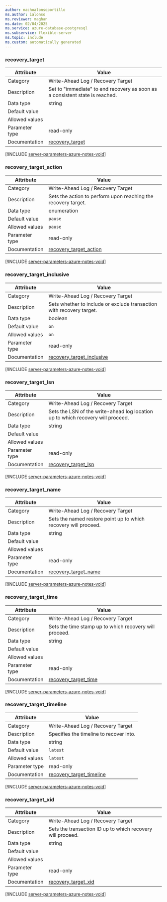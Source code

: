 ```yaml
---
author: nachoalonsoportillo
ms.author: ialonso
ms.reviewer: maghan
ms.date: 02/04/2025
ms.service: azure-database-postgresql
ms.subservice: flexible-server
ms.topic: include
ms.custom: automatically generated
---
```

### recovery_target

| Attribute | Value |
| --- | --- |
| Category | Write-Ahead Log / Recovery Target |
| Description | Set to \"immediate\" to end recovery as soon as a consistent state is reached. |
| Data type | string |
| Default value | |
| Allowed values | |
| Parameter type | read-only |
| Documentation | [recovery_target](https://www.postgresql.org/docs/16/runtime-config-wal.html#GUC-RECOVERY-TARGET) |


[!INCLUDE [server-parameters-azure-notes-void](./server-parameters-azure-notes-void.md)]



### recovery_target_action

| Attribute | Value |
| --- | --- |
| Category | Write-Ahead Log / Recovery Target |
| Description | Sets the action to perform upon reaching the recovery target. |
| Data type | enumeration |
| Default value | `pause` |
| Allowed values | `pause` |
| Parameter type | read-only |
| Documentation | [recovery_target_action](https://www.postgresql.org/docs/16/runtime-config-wal.html#GUC-RECOVERY-TARGET-ACTION) |


[!INCLUDE [server-parameters-azure-notes-void](./server-parameters-azure-notes-void.md)]



### recovery_target_inclusive

| Attribute | Value |
| --- | --- |
| Category | Write-Ahead Log / Recovery Target |
| Description | Sets whether to include or exclude transaction with recovery target. |
| Data type | boolean |
| Default value | `on` |
| Allowed values | `on` |
| Parameter type | read-only |
| Documentation | [recovery_target_inclusive](https://www.postgresql.org/docs/16/runtime-config-wal.html#GUC-RECOVERY-TARGET-INCLUSIVE) |


[!INCLUDE [server-parameters-azure-notes-void](./server-parameters-azure-notes-void.md)]



### recovery_target_lsn

| Attribute | Value |
| --- | --- |
| Category | Write-Ahead Log / Recovery Target |
| Description | Sets the LSN of the write-ahead log location up to which recovery will proceed. |
| Data type | string |
| Default value | |
| Allowed values | |
| Parameter type | read-only |
| Documentation | [recovery_target_lsn](https://www.postgresql.org/docs/16/runtime-config-wal.html#GUC-RECOVERY-TARGET-LSN) |


[!INCLUDE [server-parameters-azure-notes-void](./server-parameters-azure-notes-void.md)]



### recovery_target_name

| Attribute | Value |
| --- | --- |
| Category | Write-Ahead Log / Recovery Target |
| Description | Sets the named restore point up to which recovery will proceed. |
| Data type | string |
| Default value | |
| Allowed values | |
| Parameter type | read-only |
| Documentation | [recovery_target_name](https://www.postgresql.org/docs/16/runtime-config-wal.html#GUC-RECOVERY-TARGET-NAME) |


[!INCLUDE [server-parameters-azure-notes-void](./server-parameters-azure-notes-void.md)]



### recovery_target_time

| Attribute | Value |
| --- | --- |
| Category | Write-Ahead Log / Recovery Target |
| Description | Sets the time stamp up to which recovery will proceed. |
| Data type | string |
| Default value | |
| Allowed values | |
| Parameter type | read-only |
| Documentation | [recovery_target_time](https://www.postgresql.org/docs/16/runtime-config-wal.html#GUC-RECOVERY-TARGET-TIME) |


[!INCLUDE [server-parameters-azure-notes-void](./server-parameters-azure-notes-void.md)]



### recovery_target_timeline

| Attribute | Value |
| --- | --- |
| Category | Write-Ahead Log / Recovery Target |
| Description | Specifies the timeline to recover into. |
| Data type | string |
| Default value | `latest` |
| Allowed values | `latest` |
| Parameter type | read-only |
| Documentation | [recovery_target_timeline](https://www.postgresql.org/docs/16/runtime-config-wal.html#GUC-RECOVERY-TARGET-TIMELINE) |


[!INCLUDE [server-parameters-azure-notes-void](./server-parameters-azure-notes-void.md)]



### recovery_target_xid

| Attribute | Value |
| --- | --- |
| Category | Write-Ahead Log / Recovery Target |
| Description | Sets the transaction ID up to which recovery will proceed. |
| Data type | string |
| Default value | |
| Allowed values | |
| Parameter type | read-only |
| Documentation | [recovery_target_xid](https://www.postgresql.org/docs/16/runtime-config-wal.html#GUC-RECOVERY-TARGET-XID) |


[!INCLUDE [server-parameters-azure-notes-void](./server-parameters-azure-notes-void.md)]



